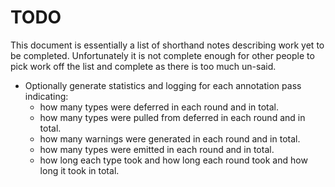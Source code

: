 # TODO

This document is essentially a list of shorthand notes describing work yet to be completed.
Unfortunately it is not complete enough for other people to pick work off the list and
complete as there is too much un-said.

* Optionally generate statistics and logging for each annotation pass indicating:
  * how many types were deferred in each round and in total.
  * how many types were pulled from deferred in each round and in total.
  * how many warnings were generated in each round and in total.
  * how many types were emitted in each round and in total.
  * how long each type took and how long each round took and how long it took in total.
